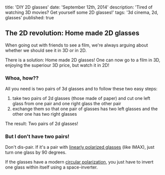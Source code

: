 title: 'DIY 2D glasses'
date: 'September 12th, 2014'
description: 'Tired of watching 3D movies? Get yourself some 2D glasses!'
tags: '3d cinema, 2d, glasses'
published: true

## The 2D revolution: Home made 2D glasses

When going out with friends to see a film,
we're always arguing about whether we should see it
in 3D or in 2D.

There is a solution: Home made 2D glasses!
One can now go to a film in 3D, enjoying the superiour 3D price,
but watch it in 2D!

### Whoa, how??

All you need is two pairs of 3d glasses and
to follow these two easy steps:

1. take two pairs of 2d glasses (those made of paper) and
   cut one left glass from one pair and one right glass the other pair
2. exchange them so that one pair of glasses has two left glasses and
   the other one has two right glasses

The result: Two pairs of 2d glasses!

### But I don't have two pairs!

Don't dis-pair.
If it's a pair with
<a href="http://en.wikipedia.org/wiki/Polarized_3D_system#Linearly_polarized_glasses">linearly polarized glasses</a>
(like IMAX),
just turn one glass by 90 degrees.

If the glasses have a modern
<a href="http://en.wikipedia.org/wiki/Polarized_3D_system#Circularly_polarized_glasses">circular polarization</a>,
you just have to invert one glass within itself using a space-inverter.
